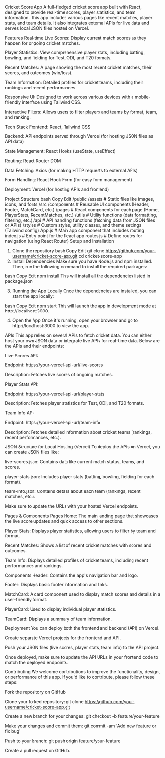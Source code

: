 Cricket Score App
A full-fledged cricket score app built with React, designed to provide real-time scores, player statistics, and team information. This app includes various pages like recent matches, player stats, and team details. It also integrates external APIs for live data and serves local JSON files hosted on Vercel.

Features
Real-time Live Scores: Display current match scores as they happen for ongoing cricket matches.

Player Statistics: View comprehensive player stats, including batting, bowling, and fielding for Test, ODI, and T20 formats.

Recent Matches: A page showing the most recent cricket matches, their scores, and outcomes (win/loss).

Team Information: Detailed profiles for cricket teams, including their rankings and recent performances.

Responsive UI: Designed to work across various devices with a mobile-friendly interface using Tailwind CSS.

Interactive Filters: Allows users to filter players and teams by format, team, and ranking.

Tech Stack
Frontend: React, Tailwind CSS

Backend: API endpoints served through Vercel (for hosting JSON files as API data)

State Management: React Hooks (useState, useEffect)

Routing: React Router DOM

Data Fetching: Axios (for making HTTP requests to external APIs)

Form Handling: React Hook Form (for easy form management)

Deployment: Vercel (for hosting APIs and frontend)

Project Structure
bash
Copy
Edit
/public
    /assets          # Static files like images, icons, and fonts
/src
    /components      # Reusable UI components (Header, Footer, MatchCard, etc.)
    /pages           # React components for each page (Home, PlayerStats, RecentMatches, etc.)
    /utils           # Utility functions (data formatting, filtering, etc.)
    /api             # API handling functions (fetching data from JSON files or APIs)
    /styles          # Custom styles, utility classes, and theme settings (Tailwind config)
    App.js           # Main app component that includes routing
    index.js         # Entry point for the React app
    routes.js        # Define routes for navigation (using React Router)
Setup and Installation
1. Clone the repository
bash
Copy
Edit
git clone https://github.com/your-username/cricket-score-app.git
cd cricket-score-app
2. Install Dependencies
Make sure you have Node.js and npm installed. Then, run the following command to install the required packages:

bash
Copy
Edit
npm install
This will install all the dependencies listed in package.json.

3. Running the App Locally
Once the dependencies are installed, you can start the app locally:

bash
Copy
Edit
npm start
This will launch the app in development mode at http://localhost:3000.

4. Open the App
Once it's running, open your browser and go to http://localhost:3000 to view the app.

APIs
This app relies on several APIs to fetch cricket data. You can either host your own JSON data or integrate live APIs for real-time data. Below are the APIs and their endpoints:

Live Scores API:

Endpoint: https://your-vercel-api-url/live-scores

Description: Fetches live scores of ongoing matches.

Player Stats API:

Endpoint: https://your-vercel-api-url/player-stats

Description: Fetches player statistics for Test, ODI, and T20 formats.

Team Info API:

Endpoint: https://your-vercel-api-url/team-info

Description: Fetches detailed information about cricket teams (rankings, recent performances, etc.).

JSON Structure for Local Hosting (Vercel)
To deploy the APIs on Vercel, you can create JSON files like:

live-scores.json: Contains data like current match status, teams, and scores.

player-stats.json: Includes player stats (batting, bowling, fielding for each format).

team-info.json: Contains details about each team (rankings, recent matches, etc.).

Make sure to update the URLs with your hosted Vercel endpoints.

Pages & Components
Pages
Home: The main landing page that showcases the live score updates and quick access to other sections.

Player Stats: Displays player statistics, allowing users to filter by team and format.

Recent Matches: Shows a list of recent cricket matches with scores and outcomes.

Team Info: Displays detailed profiles of cricket teams, including recent performances and rankings.

Components
Header: Contains the app's navigation bar and logo.

Footer: Displays basic footer information and links.

MatchCard: A card component used to display match scores and details in a user-friendly format.

PlayerCard: Used to display individual player statistics.

TeamCard: Displays a summary of team information.

Deployment
You can deploy both the frontend and backend (API) on Vercel.

Create separate Vercel projects for the frontend and API.

Push your JSON files (live scores, player stats, team info) to the API project.

Once deployed, make sure to update the API URLs in your frontend code to match the deployed endpoints.

Contributing
We welcome contributions to improve the functionality, design, or performance of this app. If you'd like to contribute, please follow these steps:

Fork the repository on GitHub.

Clone your forked repository: git clone https://github.com/your-username/cricket-score-app.git

Create a new branch for your changes: git checkout -b feature/your-feature

Make your changes and commit them: git commit -am 'Add new feature or fix bug'

Push to your branch: git push origin feature/your-feature

Create a pull request on GitHub.
